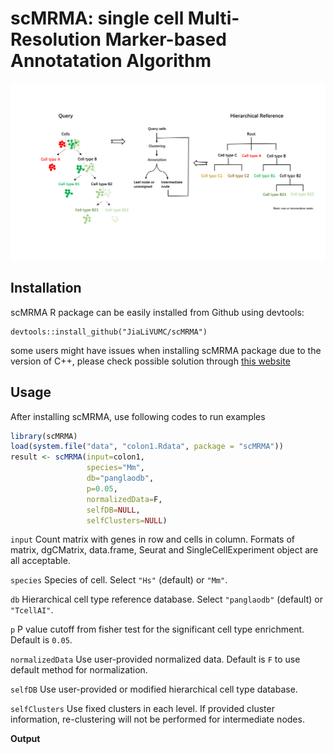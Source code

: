 # scMRMA: single cell Multi-Resolution Marker-based Annotatation Algorithm

<p align="center">
  <img width="900"  src="https://github.com/JiaLiVUMC/scMRMA/blob/main/overview_scMRMA.png">
</p>

## Installation

scMRMA R package can be easily installed from Github using devtools:  

```
devtools::install_github("JiaLiVUMC/scMRMA")
```
some users might have issues when installing scMRMA package due to the version of C++, please check possible solution through [this website](https://teuder.github.io/rcpp4everyone_en/020_install.html)

## Usage

After installing scMRMA, use following codes to run examples

```R
library(scMRMA)
load(system.file("data", "colon1.Rdata", package = "scMRMA"))
result <- scMRMA(input=colon1,
                 species="Mm",
                 db="panglaodb",
                 p=0.05,
                 normalizedData=F,
                 selfDB=NULL,
                 selfClusters=NULL)
```

`input` Count matrix with genes in row and cells in column. Formats of matrix, dgCMatrix, data.frame, Seurat and SingleCellExperiment object are all acceptable.

`species` Species of cell. Select `"Hs"` (default) or `"Mm"`.

`db` Hierarchical cell type reference database. Select `"panglaodb"` (default) or `"TcellAI"`.

`p` P value cutoff from fisher test for the significant cell type enrichment. Default is `0.05`.

`normalizedData` Use user-provided normalized data. Default is `F` to use default method for normalization.

`selfDB` Use user-provided or modified hierarchical cell type database.

`selfClusters` Use fixed clusters in each level. If provided cluster information, re-clustering will not be performed for intermediate nodes.

__Output__
